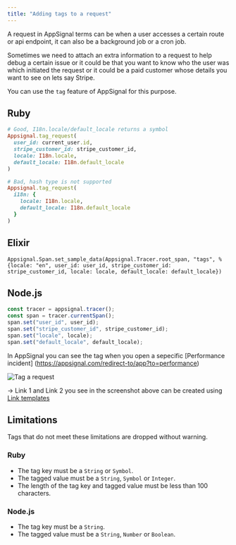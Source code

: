 ```yaml
---
title: "Adding tags to a request"
---
```


A request in AppSignal terms can be when a user accesses a certain route or api endpoint, it can also be a background job or a cron job.

Sometimes we need to attach an extra information to a request to help debug a certain issue or it could be that you want to know who the user was which initiated the request or it could be a paid customer whose details you want to see on lets say Stripe.

You can use the `tag` feature of AppSignal for this purpose.
## Ruby



```ruby
# Good, I18n.locale/default_locale returns a symbol
Appsignal.tag_request(
  user_id: current_user.id,
  stripe_customer_id: stripe_customer_id,
  locale: I18n.locale,
  default_locale: I18n.default_locale
)

# Bad, hash type is not supported
Appsignal.tag_request(
  i18n: {
    locale: I18n.locale,
    default_locale: I18n.default_locale
  }
)
```

## Elixir

```
Appsignal.Span.set_sample_data(Appsignal.Tracer.root_span, "tags", %{locale: "en", user_id: user_id, stripe_customer_id: stripe_customer_id, locale: locale, default_locale: default_locale})
```


## Node.js

```js
const tracer = appsignal.tracer();
const span = tracer.currentSpan();
span.set("user_id", user_id);
span.set("stripe_customer_id", stripe_customer_id);
span.set("locale", locale);
span.set("default_locale", default_locale);
```

In AppSignal you can see the tag when you open a sepecific [Performance incident]
(https://appsignal.com/redirect-to/app?to=performance)

![Tag a request](/assets/images/screenshots/tags/tags.png)

-> Link 1 and Link 2 you see in the screenshot above can be created using [Link templates](/application/link-templates.html)

## Limitations

Tags that do not meet these limitations are dropped without warning.

### Ruby

- The tag key must be a `String` or `Symbol`.
- The tagged value must be a `String`, `Symbol` or `Integer`.
- The length of the tag key and tagged value must be less than 100 characters.

### Node.js

- The tag key must be a `String`.
- The tagged value must be a `String`, `Number` or `Boolean`.
